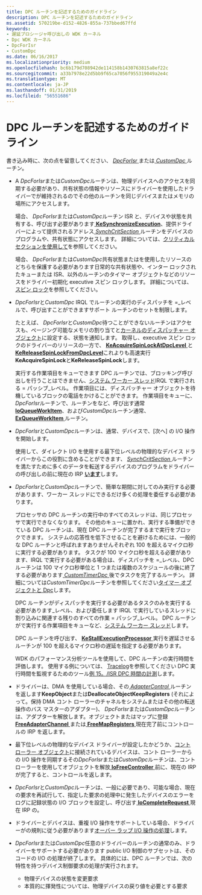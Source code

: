```yaml
---
title: DPC ルーチンを記述するためのガイドライン
description: DPC ルーチンを記述するためのガイドライン
ms.assetid: 570219be-d152-4826-855a-737bbed67ffd
keywords:
- 遅延プロシージャ呼び出しの WDK カーネル
- Dpc WDK カーネル
- DpcForIsr
- CustomDpc
ms.date: 06/16/2017
ms.localizationpriority: medium
ms.openlocfilehash: bc6b179d708942de114158b1430763815a8ef22c
ms.sourcegitcommit: a33b7978e22d5bb9f65ca7056f955319049a2e4c
ms.translationtype: MT
ms.contentlocale: ja-JP
ms.lasthandoff: 01/31/2019
ms.locfileid: "56551686"
---
```

# <a name="guidelines-for-writing-dpc-routines"></a>DPC ルーチンを記述するためのガイドライン





書き込み時に、次の点を留意してください、 [ *DpcForIsr* ](https://msdn.microsoft.com/library/windows/hardware/ff544079)または[ *CustomDpc* ](https://msdn.microsoft.com/library/windows/hardware/ff542972)ルーチン。

-   A *DpcForIsr*または*CustomDpc*ルーチンは、物理デバイスへのアクセスを同期する必要があり、共有状態の情報やリソースにドライバーを使用したドライバーでが維持されるのでその他のルーチンを同じデバイスまたはメモリの場所にアクセスします。

    場合、 *DpcForIsr*または*CustomDpc*ルーチン ISR と、デバイスや状態を共有する、呼び出す必要があります[ **KeSynchronizeExecution**](https://msdn.microsoft.com/library/windows/hardware/ff553302)、提供ドライバーによって提供されるアドレス[ *SynchCritSection* ](https://msdn.microsoft.com/library/windows/hardware/ff563928)ルーチンをデバイスのプログラムや、共有状態にアクセスします。 詳細については、[クリティカル セクションを使用して](using-critical-sections.md)を参照してください。

    場合、 *DpcForIsr*または*CustomDpc*共有状態またはを使用したリソースのどちらを保護する必要があります日常的な共有状態や、インター ロックされたキューまたは ISR、以外のルーチンのタイマー オブジェクトなどのリソースをドライバー初期化 executive スピン ロックします。 詳細については、[スピン ロック](spin-locks.md)を参照してください。

-   *DpcForIsr*と*CustomDpc* IRQL でルーチンの実行のディスパッチを =\_レベルで、呼び出すことができますサポート ルーチンのセットを制限します。

    たとえば、 *DpcForIsr*と*CustomDpc*待つことができないルーチンはアクセスも、ページング可能なメモリの割り当てと[カーネルのディスパッチャー オブジェクト](kernel-dispatcher-objects.md)に設定する、状態を通知します。 取得し、executive スピン ロックのドライバーのリリースの一方で、 [ **KeAcquireSpinLockAtDpcLevel** ](https://msdn.microsoft.com/library/windows/hardware/ff551921)と[ **KeReleaseSpinLockFromDpcLevel**](https://msdn.microsoft.com/library/windows/hardware/ff553150)これよりも高速実行**KeAcquireSpinLock**と**KeReleaseSpinLock**します。

    実行する作業項目をキューできます DPC ルーチンでは、ブロッキング呼び出しを行うことはできません、[システム ワーカー スレッド](system-worker-threads.md)IRQL で実行される = パッシブ\_レベル。 作業項目には、ディスパッチャー オブジェクトを待機しているブロックの電話をかけることができます。 作業項目をキューに、 *DpcForIsr*ルーチンで、ルーチンをなど、呼び出す通常[ **IoQueueWorkItem**](https://msdn.microsoft.com/library/windows/hardware/ff549466)、および*CustomDpc*ルーチン通常、 [ **ExQueueWorkItem** ](https://msdn.microsoft.com/library/windows/hardware/ff540216)ルーチン。

-   *DpcForIsr*と*CustomDpc*ルーチンは、通常、デバイスで、[次へ] の I/O 操作を開始します。

    使用して、ダイレクト I/O を使用する最下位レベルの物理的なデバイス ドライバーからこの役割に含めることができます、 [ *SynchCritSection* ](https://msdn.microsoft.com/library/windows/hardware/ff563928)ルーチンを満たすために多くのデータを転送するデバイスのプログラムをドライバーの呼び出しの前に現在の IRP [**います**](https://msdn.microsoft.com/library/windows/hardware/ff550358)します。

-   *DpcForIsr*と*CustomDpc*ルーチンで、簡単な期間に対してのみ実行する必要があります、ワーカー スレッドにできるだけ多くの処理を委任する必要があります。

    プロセッサの DPC ルーチンの実行中のすべてのスレッドは、同じプロセッサで実行できなくなります。 その他のキューに置かれ、実行する準備ができている DPC ルーチンは、現在 DPC ルーチンが完了するまで実行をブロックできます。 システムの応答性を低下させることを避けるためには、一般的な DPC ルーチンと呼ばれますありませんそれぞれ 100 を超えるマイクロ秒に実行する必要があります。 タスクが 100 マイクロ秒を超える必要があります、IRQL で実行する必要がある場合は、ディスパッチを =\_レベル、DPC ルーチンは 100 マイクロ秒単位と 1 つまたは複数のスケジュールの後に終了する必要があります[ *CustomTimerDpc* ](https://msdn.microsoft.com/library/windows/hardware/ff542983)後でタスクを完了するルーチン。 詳細については*CustomTimerDpc*ルーチンを参照してください[タイマー オブジェクトと Dpc](timer-objects-and-dpcs.md)します。

    DPC ルーチンがディスパッチを実行する必要があるタスクのみを実行する必要があります\_レベル、および委任します IRQL で実行しているスレッドに割り込みに関連する残りのすべての作業 = パッシブ\_レベル。 DPC ルーチンがで実行する作業項目をキューなど、[システム ワーカー スレッド](system-worker-threads.md)します。

    DPC ルーチンを呼び出す、 [ **KeStallExecutionProcessor** ](https://msdn.microsoft.com/library/windows/hardware/ff553295)実行を遅延させるルーチンが 100 を超えるマイクロ秒の遅延を指定する必要があります。

    WDK のパフォーマンス分析ツールを使用して、DPC ルーチンの実行時間を評価します。 使用する例については、 [Tracelog](https://msdn.microsoft.com/library/windows/hardware/ff552994)を参照してください DPC 実行時間を監視するためのツール[例 15。/ISR DPC 時間の計測](https://msdn.microsoft.com/library/windows/hardware/ff545764)します。

-   ドライバーは、DMA を使用している場合、その[ *AdapterControl* ](https://msdn.microsoft.com/library/windows/hardware/ff540504)ルーチンを返します**KeepObject**または**DeallocateObjectKeepRegisters** (それによって。保持 DMA コント ローラーのチャネルをシステムまたはその他の転送操作のバス マスターのアダプター)、 *DpcForIsr*または*CustomDpc*ルーチンは、アダプターを解放します。オブジェクトまたはマップに登録[ **FreeAdapterChannel** ](https://msdn.microsoft.com/library/windows/hardware/ff546507)または[ **FreeMapRegisters** ](https://msdn.microsoft.com/library/windows/hardware/ff546513)現在完了前にコントロールの IRP を返します。

-   最下位レベルの物理的なデバイス ドライバーが設定したかどうか、[コント ローラー オブジェクト](using-controller-objects.md)に接続されているデバイスは、コント ローラーからの I/O 操作を同期するその*DpcForIsr*または*CustomDpc*ルーチンは、コント ローラーを使用してオブジェクトを解放[ **IoFreeController** ](https://msdn.microsoft.com/library/windows/hardware/ff549104)前に、現在の IRP が完了すると、コントロールを返します。

-   *DpcForIsr*と*CustomDpc*ルーチンは、一般に必要であり、可能な場合、現在の要求を再試行して、指定した要求の処理中に発生したデバイスのエラーをログに記録状態の I/O ブロックを設定し、呼び出す[ **IoCompleteRequest** ](https://msdn.microsoft.com/library/windows/hardware/ff548343)現在 IRP の。

-   ドライバーとデバイスは、重複 I/O 操作をサポートしている場合、ドライバーがの規則に従う必要があります[オーバー ラップ I/O 操作の処理](handling-overlapped-i-o-operations.md)します。

-   *DpcForIsr*または*CustomDpc*任意のドライバーのルーチンの通常のみ、ドライバーをサポートする必要があります public I/O 制御のサブセットは、そのコードの I/O の処理が終了します。 具体的には、DPC ルーチンでは、次の特性を持つデバイス制御要求の処理が実行されます。
    -   物理デバイスの状態を変更要求
    -   本質的に揮発性については、物理デバイスの戻り値を必要とする要求

 

 




